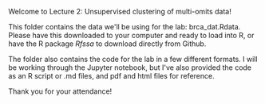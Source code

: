 Welcome to Lecture 2: Unsupervised clustering of multi-omits data!

This folder contains the data we'll be using for the lab: brca_dat.Rdata. Please have this downloaded to your computer and ready to load into R, or have the R package *Rfssa* to download directly from Github.

The folder also contains the code for the lab in a few different formats. I will be working through the Jupyter notebook, but I've also provided the code as an R script or .md files, and pdf and html files for reference.

Thank you for your attendance!
